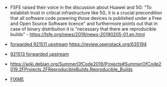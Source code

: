 * FSFE raised their voice in the discussion about Huawei and 5G: "To establish trust in critical infrastructure like 5G, it is a crucial precondition that all software code powering those devices is published under a Free and Open Source Software licence" and furthermore points out that in case of binary distribution it is "necessary that there are reproducible builds"  - https://fsfe.org/news/2019/news-20190205-01.en.html

* [forwarded 921511 upstream](https://github.com/openstack/python-octaviaclient/pull/1) https://review.openstack.org/635194

* [921513 forwarded upstream](https://github.com/sphinx-doc/sphinx/pull/6028)

* https://wiki.debian.org/SummerOfCode2019/Projects#SummerOfCode2019.2FProjects.2FReproducibleBuilds.Reproducible_Builds

* [FIXME](https://r13y.com/)
